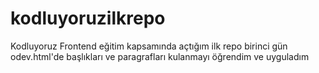 # kodluyoruzilkrepo
Kodluyoruz Frontend eğitim kapsamında açtığım ilk repo
birinci gün odev.html'de başlıkları ve paragrafları kulanmayı öğrendim ve uyguladım 